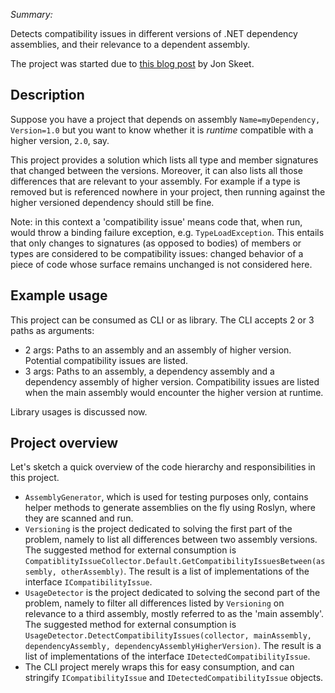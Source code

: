 _Summary:_

Detects compatibility issues in different versions of .NET dependency assemblies, and their relevance to a dependent assembly.

The project was started due to [this blog post](https://codeblog.jonskeet.uk/2019/10/25/options-for-nets-versioning-issues/) by Jon Skeet.

## Description
Suppose you have a project that depends on assembly `Name=myDependency, Version=1.0` 
but you want to know whether it is _runtime_ compatible with a higher version, `2.0`, say. 

This project provides a solution which lists all type and member signatures that changed between the versions.
Moreover, it can also lists all those differences that are relevant to your assembly.
For example if a type is removed but is referenced nowhere in your project, then running against the higher versioned dependency should still be fine.

Note: in this context a 'compatibility issue' means code that, when run, would throw a binding failure exception, e.g. `TypeLoadException`.
This entails that only changes to signatures (as opposed to bodies) of members or types are considered to be compatibility issues:
changed behavior of a piece of code whose surface remains unchanged is not considered here.

## Example usage
This project can be consumed as CLI or as library. 
The CLI accepts 2 or 3 paths as arguments:
- 2 args: Paths to an assembly and an assembly of higher version. Potential compatibility issues are listed.
- 3 args: Paths to an assembly, a dependency assembly and a dependency assembly of higher version.
     Compatibility issues are listed when the main assembly would encounter the higher version at runtime. 

Library usages is discussed now.
## Project overview

Let's sketch a quick overview of the code hierarchy and responsibilities in this project.

- `AssemblyGenerator`, which is used for testing purposes only, contains helper methods to generate assemblies on the fly using Roslyn, where they are scanned and run.
- `Versioning` is the project dedicated to solving the first part of the problem, 
   namely to list all differences between two assembly versions.
   The suggested method for external consumption is 
   `CompatiblityIssueCollector.Default.GetCompatibilityIssuesBetween(assembly, otherAssembly)`.
   The result is a list of implementations of the interface `ICompatibilityIssue`.
- `UsageDetector` is the project dedicated to solving the second part of the problem, 
namely to filter all differences listed by `Versioning` on relevance to a third assembly, mostly referred to as the 'main assembly'.
The suggested method for external consumption is 
   `UsageDetector.DetectCompatibilityIssues(collector, mainAssembly, dependencyAssembly, dependencyAssemblyHigherVersion)`.
The result is a list of implementations of the interface `IDetectedCompatibilityIssue`.
- The CLI project merely wraps this for easy consumption, and can stringify `ICompatibilityIssue` and `IDetectedCompatibilityIssue` objects.

